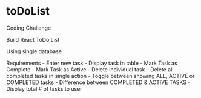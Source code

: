 # toDoList

Coding Challenge 

Build React ToDo List 

Using single database 


Requirements 
    - Enter new task 
    - Display task in table 
    - Mark Task as Complete 
    - Mark Task as Active 
    - Delete individual task 
    - Delete all completed tasks in single action 
    - Toggle between showing ALL, ACTIVE or COMPLETED tasks 
    - Difference between COMPLETED & ACTIVE TASKS 
    - Display total # of tasks to user 
